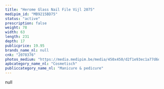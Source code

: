 ```yaml
---
title: "Herome Glass Nail File Vijl 2075"
medipim_id: "MB9215BD75"
status: "active"
prescription: false
weight: 78
width: 63
length: 231
depth: 17
publicprice: 19.95
brands_name_nl: null
cnk: "2078376"
photos_medium: "https://media.medipim.be/media/450x450/d2f1e93ec1a77d6d96a340e93664e820721d4dd7.jpg"
apbcategory_name_nl: "Cosmetisch"
publiccategory_name_nl: "Manicure & pedicure"
---
```

null

